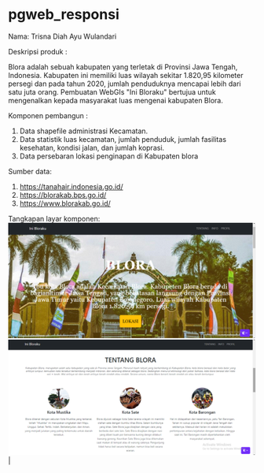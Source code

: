 # pgweb_responsi
Nama: Trisna Diah Ayu Wulandari

Deskripsi produk : 

Blora adalah sebuah kabupaten yang terletak di Provinsi Jawa Tengah, Indonesia. Kabupaten ini memiliki luas wilayah sekitar 1.820,95 kilometer persegi dan pada tahun 2020, jumlah penduduknya mencapai lebih dari satu juta orang. Pembuatan WebGIs "Ini Bloraku" bertujua untuk mengenalkan kepada masyarakat luas mengenai kabupaten Blora.

Komponen pembangun :

1. Data shapefile administrasi Kecamatan.
2. Data statistik luas kecamatan, jumlah penduduk, jumlah fasilitas kesehatan, kondisi jalan, dan jumlah koprasi.
3. Data persebaran lokasi penginapan di Kabupaten blora

Sumber data:

1. https://tanahair.indonesia.go.id/
2. https://blorakab.bps.go.id/
3. https://www.blorakab.go.id/


Tangkapan layar komponen:
![Gambar 1](foto_hasil/1.png)
![Gambar 2](foto_hasil/2.png)
|